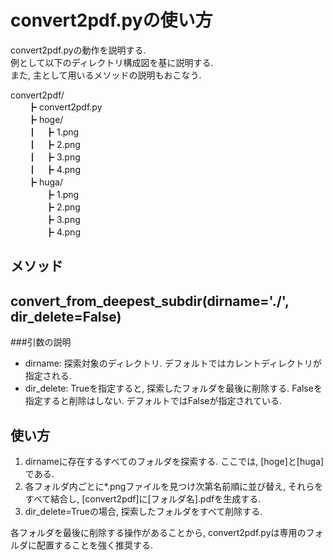 # convert2pdf.pyの使い方  

convert2pdf.pyの動作を説明する.  
例として以下のディレクトリ構成図を基に説明する.  
また, 主として用いるメソッドの説明もおこなう.  

convert2pdf/  
　　┣ convert2pdf.py  
　　┣ hoge/  
　　┃　┣ 1.png  
　　┃　┣ 2.png  
　　┃　┣ 3.png  
　　┃　┣ 4.png  
　　┣ huga/  
　　　　┣ 1.png  
　　　　┣ 2.png  
　　　　┣ 3.png  
　　　　┣ 4.png  

## メソッド  
## convert_from_deepest_subdir(dirname='./', dir_delete=False)  
###引数の説明  
- dirname: 探索対象のディレクトリ. デフォルトではカレントディレクトリが指定される.
- dir_delete: Trueを指定すると, 探索したフォルダを最後に削除する. Falseを指定すると削除はしない. デフォルトではFalseが指定されている.

## 使い方  
1. dirnameに存在するすべてのフォルダを探索する. ここでは, \[hoge\]と\[huga\]である.  
2. 各フォルダ内ごとに*.pngファイルを見つけ次第名前順に並び替え, それらをすべて結合し, \[convert2pdf\]に\[フォルダ名\].pdfを生成する. 
3. dir_delete=Trueの場合, 探索したフォルダをすべて削除する.

各フォルダを最後に削除する操作があることから, convert2pdf.pyは専用のフォルダに配置することを強く推奨する.


